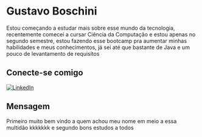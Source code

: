 # Gustavo Boschini

Estou começando a estudar mais sobre esse mundo da tecnologia, recentemente comecei a cursar Ciência da Computação e estou apenas no segundo semestre, estou fazendo esse bootcamp pra aumentar minhas habilidades e meus conhecimentos, já sei até que bastante de Java e um pouco de levantamento de requisitos

## Conecte-se comigo

[![LinkedIn](https://img.shields.io/badge/LinkedIn-000?style=for-the-badge&logo=linkedin&logoColor=0E76A8)](https://www.linkedin.com/in/gustavo-boschini-741427273/)


## Mensagem
Primeiro muito bem vindo a quem achou meu nome em meio a essa multidão kkkkkkk e segundo bons estudos a todos